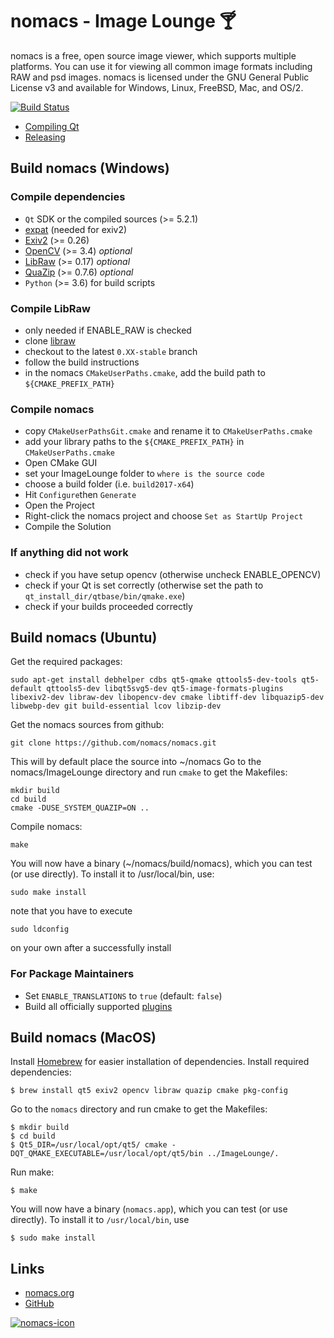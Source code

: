 # nomacs - Image Lounge 🍸

nomacs is a free, open source image viewer, which supports multiple platforms. You can use it for viewing all common image formats including RAW and psd images. nomacs is licensed under the GNU General Public License v3 and available for Windows, Linux, FreeBSD, Mac, and OS/2.

[![Build Status](https://travis-ci.org/nomacs/nomacs.svg?branch=master)](https://travis-ci.org/nomacs/nomacs)

- [Compiling Qt](./ImageLounge/manuals/Compiling-Qt.md)
- [Releasing](./ImageLounge/manuals/Releasing.md)

## Build nomacs (Windows)

### Compile dependencies

- `Qt` SDK or the compiled sources (>= 5.2.1)
- [expat](https://github.com/nomacs/expat) (needed for exiv2)
- [Exiv2](https://github.com/nomacs/exiv2) (>= 0.26)
- [OpenCV](https://github.com/TUWien/opencv) (>= 3.4) _optional_
- [LibRaw](https://github.com/nomacs/LibRaw) (>= 0.17) _optional_
- [QuaZip](https://github.com/nomacs/quazip) (>= 0.7.6) _optional_
- `Python` (>= 3.6) for build scripts

### Compile LibRaw

- only needed if ENABLE_RAW is checked
- clone [libraw](https://github.com/nomacs/LibRaw)
- checkout to the latest `0.XX-stable` branch
- follow the build instructions
- in the nomacs `CMakeUserPaths.cmake`, add the build path to `${CMAKE_PREFIX_PATH}`

### Compile nomacs

- copy `CMakeUserPathsGit.cmake` and rename it to `CMakeUserPaths.cmake`
- add your library paths to the `${CMAKE_PREFIX_PATH}` in `CMakeUserPaths.cmake`
- Open CMake GUI
- set your ImageLounge folder to `where is the source code`
- choose a build folder (i.e. `build2017-x64`)
- Hit `Configure`then `Generate`
- Open the Project
- Right-click the nomacs project and choose `Set as StartUp Project`
- Compile the Solution

### If anything did not work

- check if you have setup opencv (otherwise uncheck ENABLE_OPENCV)
- check if your Qt is set correctly (otherwise set the path to `qt_install_dir/qtbase/bin/qmake.exe`)
- check if your builds proceeded correctly

## Build nomacs (Ubuntu)

Get the required packages:

``` console
sudo apt-get install debhelper cdbs qt5-qmake qttools5-dev-tools qt5-default qttools5-dev libqt5svg5-dev qt5-image-formats-plugins libexiv2-dev libraw-dev libopencv-dev cmake libtiff-dev libquazip5-dev libwebp-dev git build-essential lcov libzip-dev
```

Get the nomacs sources from github:
``` console
git clone https://github.com/nomacs/nomacs.git
```

This will by default place the source into ~/nomacs
Go to the nomacs/ImageLounge directory and run `cmake` to get the Makefiles:
``` console
mkdir build
cd build
cmake -DUSE_SYSTEM_QUAZIP=ON ..
```

Compile nomacs:
``` console
make
```

You will now have a binary (~/nomacs/build/nomacs), which you can test (or use directly). To install it to /usr/local/bin, use:
``` console
sudo make install
```

note that you have to execute
``` console
sudo ldconfig
```

on your own after a successfully install

### For Package Maintainers

- Set `ENABLE_TRANSLATIONS` to `true` (default: `false`)
- Build all officially supported [plugins](https://github.com/nomacs/nomacs-plugins/)

## Build nomacs (MacOS)

Install [Homebrew](http://brew.sh/) for easier installation of dependencies.
Install required dependencies:

``` console
$ brew install qt5 exiv2 opencv libraw quazip cmake pkg-config
```

Go to the `nomacs` directory and run cmake to get the Makefiles:

``` console
$ mkdir build
$ cd build
$ Qt5_DIR=/usr/local/opt/qt5/ cmake -DQT_QMAKE_EXECUTABLE=/usr/local/opt/qt5/bin ../ImageLounge/.
```

Run make:

```console
$ make
```

You will now have a binary (`nomacs.app`), which you can test (or use directly). To install it to `/usr/local/bin`, use

```console
$ sudo make install
```

## Links

- [nomacs.org](https://nomacs.org)
- [GitHub](https://github.com/nomacs)

[![nomacs-icon](https://nomacs.org/startpage/nomacs.svg)](https://nomacs.org)
